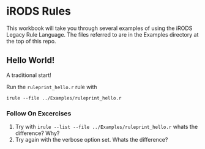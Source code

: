 # iRODS Rules

This workbook will take you through several examples of using the iRODS Legacy Rule Language.
The files referred to are in the Examples directory at the top of this repo.

## Hello World!

A traditional start!

Run the `ruleprint_hello.r` rule with

`irule --file ../Examples/ruleprint_hello.r`

### Follow On Excercises

1. Try with `irule --list --file ../Examples/ruleprint_hello.r` whats the difference? Why?
2. Try again with the verbose option set. Whats the difference? 


